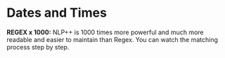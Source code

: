 # Dates and Times

<strong>REGEX x 1000:</strong> NLP++ is 1000 times more powerful and much more readable and easier to maintain than Regex. You can watch the matching process step by step.
